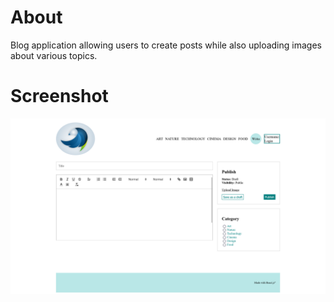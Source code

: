 # About
Blog application allowing users to create posts while also uploading images about various topics. 

# Screenshot
<img src="screenshot1.png" />
